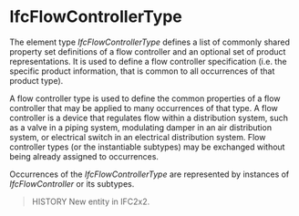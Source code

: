 # IfcFlowControllerType

The element type _IfcFlowControllerType_ defines a list of commonly shared property set definitions of a flow controller and an optional set of product representations. It is used to define a flow controller specification (i.e. the specific product information, that is common to all occurrences of that product type).
<!-- end of short definition -->

A flow controller type is used to define the common properties of a flow controller that may be applied to many occurrences of that type. A flow controller is a device that regulates flow within a distribution system, such as a valve in a piping system, modulating damper in an air distribution system, or electrical switch in an electrical distribution system. Flow controller types (or the instantiable subtypes) may be exchanged without being already assigned to occurrences.

Occurrences of the _IfcFlowControllerType_ are represented by instances of _IfcFlowController_ or its subtypes.

> HISTORY New entity in IFC2x2.
